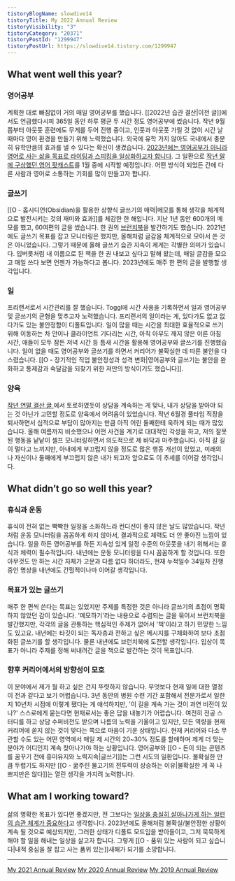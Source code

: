 ```yaml
---
tistoryBlogName: slowdive14
tistoryTitle: My 2022 Annual Review
tistoryVisibility: "3"
tistoryCategory: "20371"
tistoryPostId: "1299947"
tistoryPostUrl: https://slowdive14.tistory.com/1299947
---
```

## What went well this year?

### 영어공부

계획한 대로 빠짐없이 거의 매일 영어공부를 했습니다. [[2022년 습관 결산|이전 글]]에서도 언급했다시피 365일 동안 하루 평균 두 시간 정도 영어공부에 썼습니다. 작년 9월쯤부터 아웃풋 훈련에도 무게를 두어 진행 중이고, 인풋과 아웃풋 가릴 것 없이 시간 날 때마다 영어 환경을 만들기 위해 노력했습니다. 외국에 유학 가지 않아도 국내에서 충분히 유학만큼의 효과를 낼 수 있다는 확신이 생겼습니다. <u>2023년에는 영어공부가 아니라 영어로 사는 삶을 목표로 라이팅과 스피킹을 일상화하고자 합니다</u>. 그 일환으로 [작년 말에 구상했던 영어 팟캐스트](https://slowdive14.tistory.com/1299736)를 1월 중에 시작할 예정입니다. 어떤 방식이 되었든 간에 다른 사람과 영어로 소통하는 기회를 많이 만들고자 합니다.

### 글쓰기

[[O - 옵시디언(Obsidian)을 활용한 상향식 글쓰기의 매력|메모를 통해 생각을 체계적으로 발전시키는 것의 재미와 효과]]를 체감한 한 해입니다. 지난 1년 동안 600개의 메모를 했고, 60여편의 글을 썼습니다. 한 권의 [브런치북](https://brunch.co.kr/brunchbook/memo)을 발간하기도 했습니다. 2021년에도 글쓰기 목표를 잡고 모니터링은 했지만, 올해처럼 글감을 체계적으로 모아서 쓴 것은 아니었습니다. 그렇기 때문에 올해 글쓰기 습관 지속이 제게는 각별한 의미가 있습니다. 입버릇처럼 내 이름으로 된 책을 한 권 내보고 싶다고 말해 왔는데, 매일 글감을 모으고 매일 쓰다 보면 언젠가 가능하다고 봅니다. 2023년에도 매주 한 편의 글을 발행할 생각입니다.

### 일

프리랜서로서 시간관리를 잘 했습니다. Toggl에 시간 사용을 기록하면서 일과 영어공부 및 글쓰기의 균형을 맞추고자 노력했습니다. 프리랜서의 일이라는 게, 있다가도 없고 없다가도 있는 불안정함이 디폴트입니다. 일이 많을 때는 시간을 최대한 효율적으로 쓰기 위해 이동하는 차 안이나 클라이언트 기다리는 시간, 아직 아무도 깨지 않은 이른 아침 시간, 애들이 모두 잠든 저녁 시간 등 틈새 시간을 활용해 영어공부와 글쓰기를 진행했습니다. 일이 없을 때도 영어공부와 글쓰기를 하면서 커리어가 불확실한 데 따른 불안을 다스렸습니다. [[O - 장기적인 직업 불안정성과 성격 변화|영어공부와 글쓰기는 불안을 완화하고 통제감과 숙달감을 되찾기 위한 저만의 방식이기도 했습니다]].

### 양육

[작년 연말 결산 글 ](https://slowdive14.tistory.com/1299747)에서 토로하였듯이 상담을 계속하는 게 맞나, 내가 상담을 받아야 되는 것 아닌가 고민할 정도로 양육에서 어려움이 있었습니다. 작년 6월경 풀타임 직장을 퇴사하면서 심적으로 부담이 많아지는 만큼 아직 어린 둘째한테 욱하게 되는 때가 많았습니다. 올해 여름까지 비슷했으나 어떤 사건을 계기로 대대적인 각성을 하고, 저의 잘못된 행동을 낱낱이 셀프 모니터링하면서 의도적으로 제 바닥과 마주했습니다. 아직 갈 길이 멀다고 느끼지만, 아내에게 부끄럽지 않을 정도로 많은 행동 개선이 있었고, 미래의 나 자신이나 둘째에게 부끄럽지 않은 내가 되고자 앞으로도 이 추세를 이어갈 생각입니다.

## What didn’t go so well this year?

### 휴식과 운동

휴식이 전혀 없는 빡빡한 일정을 소화하느라 컨디션이 좋지 않은 날도 많았습니다. 작년처럼 운동 모니터링을 꼼꼼하게 하지 않아서, 결과적으로 체력도 더 안 좋아진 느낌이 있습니다. 일을 하든 영어공부를 하든 지속성 있게 일정 수준의 아웃풋을 내기 위해서는 휴식과 체력이 필수적입니다. 내년에는 운동 모니터링을 다시 꼼꼼하게 할 것입니다. 또한 아무것도 안 하는 시간 자체가 고문과 다름 없다 하더라도, 현재 누적일수 34일차 진행 중인 명상을 내년에도 간헐적이나마 이어갈 생각입니다.

### 목표가 있는 글쓰기

매주 한 편씩 쓴다는 목표는 있었지만 주제를 특정한 것은 아니라 글쓰기의 초점이 명확하지 않았던 감이 있습니다. '메모하기'라는 내용으로 수렴되는 글을 묶어서 브런치북을 발간했지만, 각각의 글을 관통하는 핵심적인 주제가 없어서 '책'이라고 하기 민망한 느낌도 있고요. 내년에는 타깃이 되는 독자층과 전하고 싶은 메시지를 구체화하여 보다 초점화된 글쓰기를 할 생각입니다. 물론 내년에도 브런치북에 도전할 생각입니다. 입상이 목표가 아니라 주제를 정해 써내려간 글을 책으로 발간하는 것이 목표입니다.

### 향후 커리어에서의 방향성이 모호

이 분야에서 제가 뭘 하고 싶은 건지 뚜렷하지 않습니다. 무엇보다 현재 일에 대한 열정이 전과 같다고 보기 어렵습니다. 3년 동안의 병원 수련 기간 포함해서 전문가로서 일한 지 10년차 시점에 이렇게 됐다는 게 애석하지만, '이 길을 계속 가는 것이 과연 비전이 있나?' 스스로에게 묻는다면 현재로서는 좋은 답을 내놓기가 어렵습니다. 여전히 전공 스터디를 하고 상담 수퍼비전도 받으며 나름의 노력을 기울이고 있지만, 모든 역량을 현재 커리어에 쏟지 않는 것이 맞다는 쪽으로 마음이 기운 상태입니다. 현재 커리어와 다소 무관할 수도 있는 어떤 영역에서 매일 제 시간의 20~30% 정도를 할애하며 제게 더 맞는 분야가 어디인지 계속 찾아나가야 하는 상황입니다. 영어공부와 [[O - 돈이 되는 콘텐츠를 꿈꾸기 전에 흥미유지와 노력지속|글쓰기]]는 그런 시도의 일환입니다. 불확실한 만큼 두렵기도 하지만 [[O - 굶주린 물고기의 전투력이 상승하는 이유|불확실한 게 꼭 나쁘지만은 않다]]는 열린 생각을 가지려 노력합니다. 

## What am I working toward?

삶의 명확한 목표가 있다면 좋겠지만, 전 그보다는 [일상을 충실히 살아나가게 하는 일련의 습관 체계가 중요하다](https://slowdive14.tistory.com/1299487)고 생각합니다. 2023년에도 올해처럼 불확실/불안정한 상황이 계속 될 것으로 예상되지만, 그러한 상태가 디폴트 모드임을 받아들이고, 그저 묵묵하게 해야 할 일을 해내는 일상을 살고자 합니다. 그렇게 [[O - 품위 있는 사람이 되고 싶습니다|내적 중심을 잘 잡고 사는 품위 있는]]새해가 되기를 소망합니다.

---

[My 2021 Annual Review](https://slowdive14.tistory.com/1299747)
[My 2020 Annual Review](https://slowdive14.tistory.com/1299498)
[My 2019 Annual Review](https://slowdive14.tistory.com/1299107)



